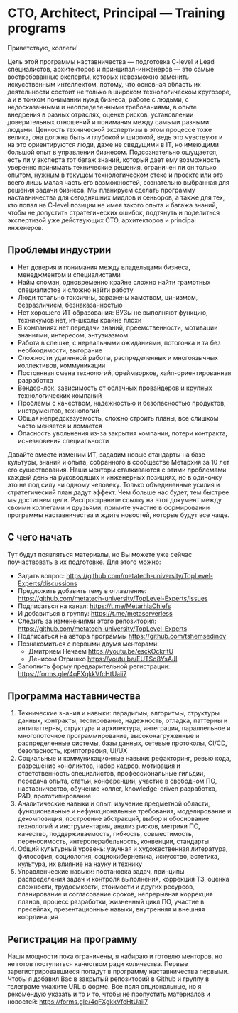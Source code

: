 # CTO, Architect, Principal — Training programs

Приветствую, коллеги!

Цель этой программы наставничества — подготовка C-level и Lead специалистов, архитекторов и принципал-инженеров — это самые востребованные эксперты, которых невозможно заменить искусственным интеллектом, потому, что основная область их деятельности состоит не только в широком технологическом кругозоре, а и в тонком понимании нужд бизнеса, работе с людьми, с недосказанными и неопределенными требованиями, в опыте внедрения в разных отраслях, оценке рисков, установлении доверительных отношений и понимания между самыми разными людьми. Ценность технической экспертизы в этом процессе тоже велика, она должна быть и глубокой и широкой, ведь это чувствуют и на это ориентируются люди, даже не сведущими в IT, но имеющими большой опыт в управлении бизнесом. Подсознательно ощущается, есть ли у эксперта тот багаж знаний, который дает ему возможность уверенно принимать технические решения, ограничен ли он только опытом, нужным в текущем технологическом стеке и проекте или это всего лишь малая часть его возможностей, сознательно выбранная для решения задачи бизнеса. Мы планируем сделать программу наставничества для сегодняшних мидлов и сеньоров, а также для тех, кто попал на C-level позиции не имея такого опыта и багажа знаний, чтобы не допустить стратегических ошибок, подтянуть и поделиться экспертизой уже действующих CTO, архитекторов и principal инженеров.

## Проблемы индустрии

- Нет доверия и понимания между владельцами бизнеса, менеджментом и специалистами
- Найм сломан, одновременно крайне сложно найти грамотных специалистов и сложно найти работу
- Люди тотально токсичны, заражены хамством, цинизмом, безразличием, безнаказанностью
- Нет хорошего ИТ образования: ВУЗы не выполняют функцию, техникумов нет, ит-школы крайне плохи
- В компаниях нет передачи знаний, преемственности, мотивации знаниями, интересом, энтузиазмом
- Работа в спешке, с нереальными ожиданиями, потогонка и та без необходимости, выгорание
- Сложности удаленной работы, распределенных и многоязычных коллективов, коммуникации
- Постоянная смена технологий, фреймворков, хайп-ориентированная разработка
- Вендор-лок, зависимость от облачных провайдеров и крупных технологических компаний
- Проблемы с качеством, надежностью и безопасностью продуктов, инструментов, технологий
- Общая непредсказуемость, сложно строить планы, все слишком часто меняется и ломается
- Опасность увольнения из-за закрытия компании, потери контракта, исчезновения специальности

Давайте вместе изменим ИТ, зададим новые стандарты на базе культуры, знаний и опыта, собранного в сообществе Метархия за 10 лет его существования. Наши менторы сталкиваются с этими проблемами каждый день на руководящих и инженерных позициях, но в одиночку это не под силу ни одному человеку. Только объединенные усилия и стратегический план дадут эффект. Чем больше нас будет, тем быстрее мы достигнем цели. Распространите ссылку на этот документ между своими коллегами и друзьями, примите участие в формировании программы наставничества и ждите новостей, которые будут все чаще.

## С чего начать

Тут будут появляться материалы, но Вы можете уже сейчас поучаствовать в их подготовке. Для этого можно:
- Задать вопрос: https://github.com/metatech-university/TopLevel-Experts/discussions
- Предложить добавить тему в оглавление: https://github.com/metatech-university/TopLevel-Experts/issues
- Подписаться на канал: https://t.me/MetarhiaChiefs
- И добавиться в группу: https://t.me/metaserverless
- Следить за изменениями этого репозитория: https://github.com/metatech-university/TopLevel-Experts
- Подписаться на автора программы https://github.com/tshemsedinov
- Познакомиться с первыми двумя менторами:
   - Дмитрием Нечаем https://youtu.be/esckOckritU
   - Денисом Отришко https://youtu.be/EUTSd8YsAJI
- Заполнить форму предварительной регистрации: https://forms.gle/4qFXgkkVfcHtUaii7

## Программа наставничества

1. Технические знания и навыки: парадигмы, алгоритмы, структуры данных, контракты, тестирование, надежность, отладка, паттерны и антипаттерны, структура и архитектура, интеграция, параллельное и многопоточное программирование, высоконагруженные и распределенные системы, базы данных, сетевые протоколы, CI/CD, безопасность, криптография, UI/UX
2. Социальные и коммуникационные навыки: рефакторинг, ревью кода, разрешение конфликтов, набор кадров, мотивация и ответственность специалистов, профессиональные гильдии, передача опыта, статьи, конференции, участие в свободном ПО, наставничество, обучение коллег, knowledge-driven разработка, R&D, прототипирование
3. Аналитические навыки и опыт: изучение предметной области, функциональные и нефункциональные требования, моделирование и декомпозиция, построение абстракций, выбор и обоснование технологий и инструментария, анализ рисков, метрики ПО, качество, поддерживаемость, гибкость, совместимость, переносимость, интероперабельность, конвенции, стандарты
4. Общий культурный уровень: yаучная и художественная литература, философия, социология, социокибернетика, искусство, эстетика, культура, их влияние на науку и технику
5. Управленческие навыки: постановка задач, принципы распределения задач и контроля выполнения, коррекция ТЗ, оценка сложности, трудоемкости, стоимости и других ресурсов, планирование и согласование сроков, непрерывная коррекция планов, процесс разработки, жизненный цикл ПО, участие в пресейлах, презентационные навыки, внутренняя и внешняя координация

## Регистрация на программу

Наши мощности пока ограничены, я набираю и готовлю менторов, но не готов поступиться качеством ради количества. Первые зарегистрировавшиеся попадут в программу наставничества первыми. Чтобы я добавил Вас в закрытый репозиторий в Github и группу в телеграме укажите URL в форме. Все поля опциональные, но я рекомендую указать и то и то, чтобы не пропустить материалов и новостей: https://forms.gle/4qFXgkkVfcHtUaii7
